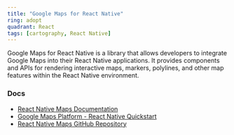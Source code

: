```yaml
---
title: "Google Maps for React Native"
ring: adopt
quadrant: React
tags: [cartography, React Native]
---
```


Google Maps for React Native is a library that allows developers to integrate Google Maps into their React Native applications. It provides components and APIs for rendering interactive maps, markers, polylines, and other map features within the React Native environment.

### Docs

- [React Native Maps Documentation](https://github.com/react-native-maps/react-native-maps)
- [Google Maps Platform - React Native Quickstart](https://developers.google.com/maps/documentation/react-native/start)
- [React Native Maps GitHub Repository](https://github.com/react-native-maps/react-native-maps)
